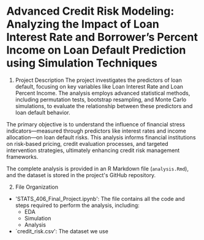 # Advanced Credit Risk Modeling: Analyzing the Impact of Loan Interest Rate and Borrower’s Percent Income on Loan Default Prediction using Simulation Techniques

1. Project Description
The project investigates the predictors of loan default, focusing on key variables like Loan Interest Rate and Loan Percent Income. The analysis employs advanced statistical methods, including permutation tests, bootstrap resampling, and Monte Carlo simulations, to evaluate the relationship between these predictors and loan default behavior.

The primary objective is to understand the influence of financial stress indicators—measured through predictors like interest rates and income allocation—on loan default risks. This analysis informs financial institutions on risk-based pricing, credit evaluation processes, and targeted intervention strategies, ultimately enhancing credit risk management frameworks.

The complete analysis is provided in an R Markdown file (`analysis.Rmd`), and the dataset is stored in the project's GitHub repository.

2. File Organization
- 'STATS_406_Final_Project.ipynb': The file contains all the code and steps required to perform the analysis, including:
  - EDA
  - Simulation
  - Analysis
- `credit_risk.csv': The dataset we use
